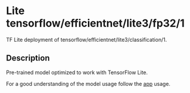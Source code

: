 # Lite tensorflow/efficientnet/lite3/fp32/1
TF Lite deployment of tensorflow/efficientnet/lite3/classification/1.

<!-- parent-model: tensorflow/efficientnet/lite3/classification/1 -->

## Description
Pre-trained model optimized to work with TensorFlow Lite.

For a good understanding of the model usage follow the
[app](https://github.com/tensorflow/examples/blob/master/lite/examples/image_classification/android/app/src/main/java/org/tensorflow/lite/examples/classification/tflite/Classifier.java)
usage.
